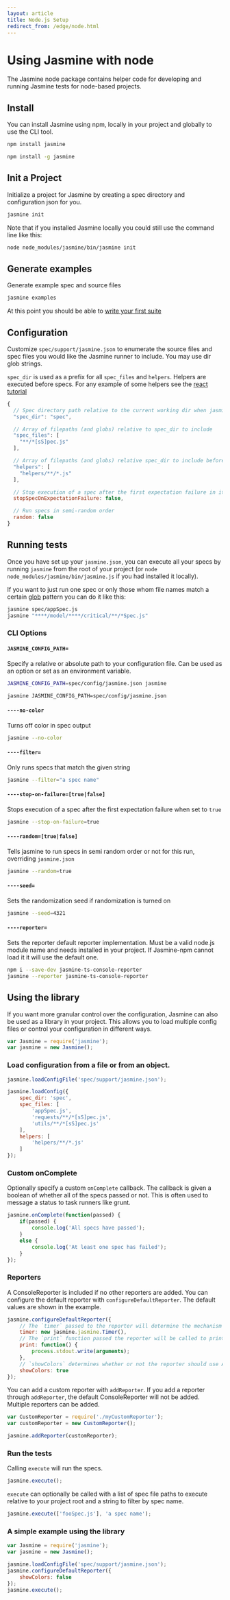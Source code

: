```yaml
---
layout: article
title: Node.js Setup
redirect_from: /edge/node.html
---
```


# Using Jasmine with node

The Jasmine node package contains helper code for developing and running Jasmine tests for node-based projects.

## Install

You can install Jasmine using npm, locally in your project and globally to use the CLI tool.

```sh
npm install jasmine

npm install -g jasmine
```

## Init a Project

Initialize a project for Jasmine by creating a spec directory and configuration json for you.

```sh
jasmine init
```

Note that if you installed Jasmine locally you could still use the command line like this:

```sh
node node_modules/jasmine/bin/jasmine init
```

## Generate examples

Generate example spec and source files

```sh
jasmine examples
```

At this point you should be able to [write your first suite](/tutorials/your_first_suite.html)

## Configuration

Customize `spec/support/jasmine.json` to enumerate the source files and spec files you would like the
Jasmine runner to include. You may use dir glob strings.

`spec_dir` is used as a prefix for all `spec_files` and `helpers`.
Helpers are executed before specs. For any example of some helpers see the [react tutorial](/tutorials/react_with_npm)

```javascript
{
  // Spec directory path relative to the current working dir when jasmine is executed.
  "spec_dir": "spec",

  // Array of filepaths (and globs) relative to spec_dir to include
  "spec_files": [
    "**/*[sS]pec.js"
  ],

  // Array of filepaths (and globs) relative spec_dir to include before jasmine specs
  "helpers": [
    "helpers/**/*.js"
  ],

  // Stop execution of a spec after the first expectation failure in it
  stopSpecOnExpectationFailure: false,

  // Run specs in semi-random order
  random: false
}
```

## Running tests

Once you have set up your `jasmine.json`, you can execute all your specs by running `jasmine` from the root of your project (or `node node_modules/jasmine/bin/jasmine.js` if you had installed it locally).

If you want to just run one spec or only those whom file names match a certain [glob](https://github.com/isaacs/node-glob) pattern you can do it like this: 

```sh
jasmine spec/appSpec.js
jasmine "****/model/****/critical/**/*Spec.js"
```


### CLI Options

#### `JASMINE_CONFIG_PATH=`
Specify a relative or absolute path to your configuration file. Can be used as an option or set as an environment variable.

```sh
JASMINE_CONFIG_PATH=spec/config/jasmine.json jasmine

jasmine JASMINE_CONFIG_PATH=spec/config/jasmine.json
```

#### `----no-color`
Turns off color in spec output

```sh
jasmine --no-color
```

#### `----filter=`
Only runs specs that match the given string

```sh
jasmine --filter="a spec name"
```

#### `----stop-on-failure=[true|false]`
 Stops execution of a spec after the first expectation failure when set to `true`

```sh
jasmine --stop-on-failure=true
```

#### `----random=[true|false]`
Tells jasmine to run specs in semi random order or not for this run, overriding `jasmine.json`

```sh
jasmine --random=true
```

#### `----seed=`
Sets the randomization seed if randomization is turned on

```sh
jasmine --seed=4321
```

#### `----reporter=`

Sets the reporter default reporter implementation. Must be a valid node.js module name and needs installed in your project. If Jasmine-npm cannot load it it will use the default one. 

```sh
npm i --save-dev jasmine-ts-console-reporter
jasmine --reporter jasmine-ts-console-reporter
```


## Using the library

If you want more granular control over the configuration, Jasmine can also be used as a library in your project.
This allows you to load multiple config files or control your configuration in different ways.

```javascript
var Jasmine = require('jasmine');
var jasmine = new Jasmine();
```

### Load configuration from a file or from an object.

```javascript
jasmine.loadConfigFile('spec/support/jasmine.json');

jasmine.loadConfig({
    spec_dir: 'spec',
    spec_files: [
        'appSpec.js',
        'requests/**/*[sS]pec.js',
        'utils/**/*[sS]pec.js'
    ],
    helpers: [
        'helpers/**/*.js'
    ]
});
```

### Custom onComplete

Optionally specify a custom `onComplete` callback. The callback is given a boolean of whether all of the specs passed or not. This is often used to message a status to task runners like grunt.

```javascript
jasmine.onComplete(function(passed) {
    if(passed) {
        console.log('All specs have passed');
    }
    else {
        console.log('At least one spec has failed');
    }
});
```

### Reporters

A ConsoleReporter is included if no other reporters are added.
You can configure the default reporter with `configureDefaultReporter`.
The default values are shown in the example.

```javascript
jasmine.configureDefaultReporter({
    // The `timer` passed to the reporter will determine the mechanism for seeing how long the suite takes to run.
    timer: new jasmine.jasmine.Timer(),
    // The `print` function passed the reporter will be called to print its results.
    print: function() {
        process.stdout.write(arguments);
    },
    // `showColors` determines whether or not the reporter should use ANSI color codes.
    showColors: true
});
```

You can add a custom reporter with `addReporter`. If you add a reporter through `addReporter`, the default ConsoleReporter will not be added.
Multiple reporters can be added.

```javascript
var CustomReporter = require('./myCustomReporter');
var customReporter = new CustomReporter();

jasmine.addReporter(customReporter);
```

### Run the tests

Calling `execute` will run the specs.

```javascript
jasmine.execute();
```

`execute` can optionally be called with a list of spec file paths to execute relative to your project root and a string to filter by spec name.

```javascript
jasmine.execute(['fooSpec.js'], 'a spec name');
```

### A simple example using the library

```javascript
var Jasmine = require('jasmine');
var jasmine = new Jasmine();

jasmine.loadConfigFile('spec/support/jasmine.json');
jasmine.configureDefaultReporter({
    showColors: false
});
jasmine.execute();
```

